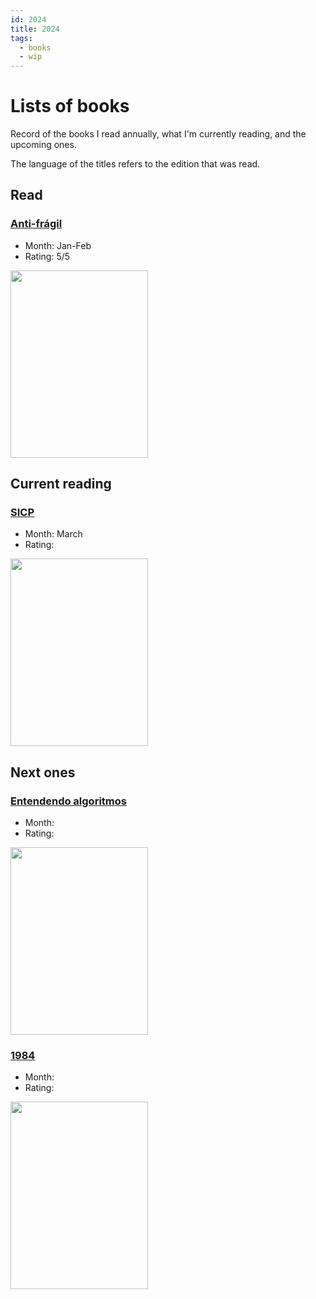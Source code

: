 ```yaml
---
id: 2024
title: 2024
tags:
  - books
  - wip
---
```


# Lists of books

Record of the books I read annually, what I'm currently reading, and the upcoming ones.

The language of the titles refers to the edition that was read.

## Read

### [Anti-frágil](https://a.co/d/fenCYHf)

- Month: Jan-Feb
- Rating: 5/5


<img width="220" height="300" src="https://m.media-amazon.com/images/I/8119xmkJ3IL._SL1500_.jpg"></img>

## Current reading

### [SICP](https://a.co/d/bRvGEZT)

- Month: March
- Rating: 

<img width="220" height="300" src="https://m.media-amazon.com/images/I/71noXgc3kgL._SL1500_.jpg"></img>

## Next ones

### [Entendendo algoritmos](https://a.co/d/eOZOFHS)

- Month:
- Rating:

<img width="220" height="300" src="https://m.media-amazon.com/images/I/71Vkg7GfPFL._SL1296_.jpg"></img>

### [1984](https://a.co/d/7Qsdyzv)

- Month:
- Rating:

<img width="220" height="300" src="https://m.media-amazon.com/images/I/819js3EQwbL._SL1500_.jpg"></img>